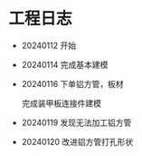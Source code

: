 # 工程日志
- 20240112 开始
- 20240114 完成基本建模
- 20240116 下单铝方管，板材

    完成装甲板连接件建模
- 20240119 发现无法加工铝方管
- 20240120 改进铝方管打孔形状